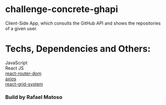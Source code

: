 # challenge-concrete-ghapi

Client-Side App, which consults the GitHub API and shows the repositories of a given user.

# Techs, Dependencies and Others:

JavaScript</br>
React JS</br>
[react-router-dom](https://github.com/ReactTraining/react-router#readme)</br>
[axios](https://github.com/axios/axios)</br>
[react-grid-system](https://www.npmjs.com/package/react-grid-system)

### Build by Rafael Matoso
